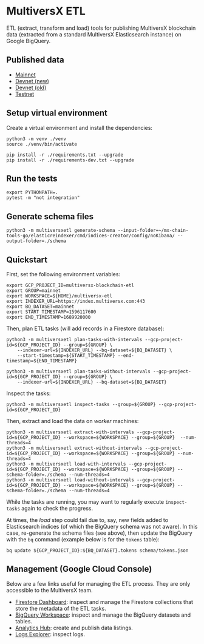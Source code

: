 # MultiversX ETL

ETL (extract, transform and load) tools for publishing MultiversX blockchain data (extracted from a standard MultiversX Elasticsearch instance) on Google BigQuery.

## Published data

 - [Mainnet](https://console.cloud.google.com/bigquery?page=dataset&d=mainnet&p=multiversx-blockchain-etl)
 - [Devnet (new)](https://console.cloud.google.com/bigquery?page=dataset&d=devnet&p=multiversx-blockchain-etl)
 - [Devnet (old)](https://console.cloud.google.com/bigquery?page=dataset&d=devnet_1648551600&p=multiversx-blockchain-etl)
 - [Testnet](https://console.cloud.google.com/bigquery?page=dataset&d=testnet&p=multiversx-blockchain-etl)

## Setup virtual environment

Create a virtual environment and install the dependencies:

```
python3 -m venv ./venv
source ./venv/bin/activate

pip install -r ./requirements.txt --upgrade
pip install -r ./requirements-dev.txt --upgrade
```

## Run the tests

```
export PYTHONPATH=.
pytest -m "not integration"
```

## Generate schema files

```
python3 -m multiversxetl generate-schema --input-folder=~/mx-chain-tools-go/elasticreindexer/cmd/indices-creator/config/noKibana/ --output-folder=./schema
```

## Quickstart

First, set the following environment variables:

```
export GCP_PROJECT_ID=multiversx-blockchain-etl
export GROUP=mainnet
export WORKSPACE=${HOME}/multiversx-etl
export INDEXER_URL=https://index.multiversx.com:443
export BQ_DATASET=mainnet
export START_TIMESTAMP=1596117600
export END_TIMESTAMP=1689920000
```

Then, plan ETL tasks (will add records in a Firestore database):

```
python3 -m multiversxetl plan-tasks-with-intervals --gcp-project-id=${GCP_PROJECT_ID} --group=${GROUP} \
    --indexer-url=${INDEXER_URL} --bq-dataset=${BQ_DATASET} \
    --start-timestamp=${START_TIMESTAMP} --end-timestamp=${END_TIMESTAMP}

python3 -m multiversxetl plan-tasks-without-intervals --gcp-project-id=${GCP_PROJECT_ID} --group=${GROUP} \
    --indexer-url=${INDEXER_URL} --bq-dataset=${BQ_DATASET}
```

Inspect the tasks:

```
python3 -m multiversxetl inspect-tasks --group=${GROUP} --gcp-project-id=${GCP_PROJECT_ID}
```

Then, extract and load the data on _worker_ machines:

```
python3 -m multiversxetl extract-with-intervals --gcp-project-id=${GCP_PROJECT_ID} --workspace=${WORKSPACE} --group=${GROUP}  --num-threads=4
python3 -m multiversxetl extract-without-intervals --gcp-project-id=${GCP_PROJECT_ID} --workspace=${WORKSPACE} --group=${GROUP} --num-threads=4
python3 -m multiversxetl load-with-intervals --gcp-project-id=${GCP_PROJECT_ID} --workspace=${WORKSPACE} --group=${GROUP} --schema-folder=./schema --num-threads=4
python3 -m multiversxetl load-without-intervals --gcp-project-id=${GCP_PROJECT_ID} --workspace=${WORKSPACE} --group=${GROUP} --schema-folder=./schema --num-threads=4
```

While the tasks are running, you may want to regularly execute `inspect-tasks` again to check the progress.

At times, the _load_ step could fail due to, say, new fields added to Elasticsearch indices (of which the BigQuery schema was not aware). In this case, re-generate the schema files (see above), then update the BigQuery with the `bq` command (example below is for the `tokens` table):

```
bq update ${GCP_PROJECT_ID}:${BQ_DATASET}.tokens schema/tokens.json
```

## Management (Google Cloud Console)

Below are a few links useful for managing the ETL process. They are only accessible to the MultiversX team.

 - [Firestore Dashboard](https://console.cloud.google.com/firestore/databases/-default-/data/panel?project=multiversx-blockchain-etl): inspect and manage the Firestore collections that store the metadata of the ETL tasks.
 - [BigQuery Workspace](https://console.cloud.google.com/bigquery?project=multiversx-blockchain-etl): inspect and manage the BigQuery datasets and tables.
 - [Analytics Hub](https://console.cloud.google.com/bigquery/analytics-hub/exchanges?project=multiversx-blockchain-etl): create and publish data listings.
 - [Logs Explorer](https://console.cloud.google.com/logs/query?project=multiversx-blockchain-etl): inspect logs.
